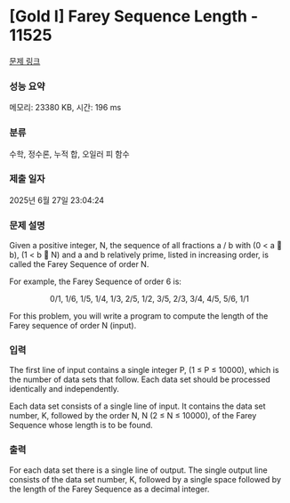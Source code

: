 # [Gold I] Farey Sequence Length - 11525 

[문제 링크](https://www.acmicpc.net/problem/11525) 

### 성능 요약

메모리: 23380 KB, 시간: 196 ms

### 분류

수학, 정수론, 누적 합, 오일러 피 함수

### 제출 일자

2025년 6월 27일 23:04:24

### 문제 설명

<p>Given a positive integer, N, the sequence of all fractions a / b with (0 < a  b), (1 < b  N) and a and b relatively prime, listed in increasing order, is called the Farey Sequence of order N.</p>

<p>For example, the Farey Sequence of order 6 is:</p>

<p style="text-align: center;">0/1, 1/6, 1/5, 1/4, 1/3, 2/5, 1/2, 3/5, 2/3, 3/4, 4/5, 5/6, 1/1</p>

<p>For this problem, you will write a program to compute the length of the Farey sequence of order N (input). </p>

### 입력 

 <p>The first line of input contains a single integer P, (1 ≤ P ≤ 10000), which is the number of data sets that follow. Each data set should be processed identically and independently.</p>

<p>Each data set consists of a single line of input. It contains the data set number, K, followed by the order N, N (2 ≤ N ≤ 10000), of the Farey Sequence whose length is to be found.</p>

### 출력 

 <p>For each data set there is a single line of output. The single output line consists of the data set number, K, followed by a single space followed by the length of the Farey Sequence as a decimal integer.</p>

